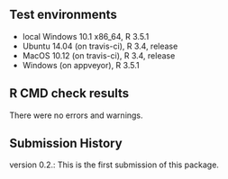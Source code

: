 ## Test environments
* local Windows 10.1 x86_64, R 3.5.1
* Ubuntu 14.04 (on travis-ci), R 3.4, release
* MacOS 10.12 (on travis-ci), R 3.4, release
* Windows (on appveyor), R 3.5.1


## R CMD check results

There were no errors and warnings.



## Submission History

version 0.2.: This is the first submission of this package.
